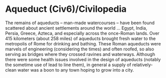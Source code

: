 # Aqueduct (Civ6)/Civilopedia

The remains of aqueducts – man-made watercourses – have been found scattered about ancient settlements around the world ... Egypt, India, Persia, Greece, Azteca, and especially across the once-Roman lands. Over 415 kilometers (about 258 miles) of aqueducts brought fresh water to the metropolis of Rome for drinking and bathing. These Roman aqueducts were marvels of engineering (considering the times) and often roofed, so also serving as bridges where they crossed ravines and waterways. Although there were some health issues involved in the design of aqueducts (notably the sometime use of lead to line them), in general a supply of relatively-clean water was a boon to any town hoping to grow into a city.